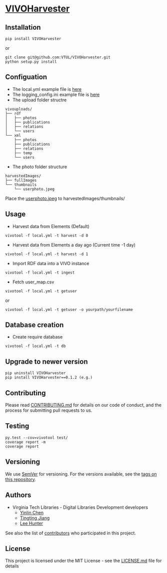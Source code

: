 # [VIVOHarvester](https://pypi.org/project/VIVOHarvester/)

## Installation
```
pip install VIVOHarvester
```
or
```
git clone git@github.com:VTUL/VIVOHarvester.git
python setup.py install
```

## Configuation
* The local.yml example file is [here](example/configfile.yml.sample)
* The logging_config.ini example file is [here](example/logging_config.ini.sample)
* The upload folder structre
```
vivouploads/
├── rdf
│   ├── photos
│   ├── publications
│   ├── relations
│   └── users
└── xml
    ├── photos
    ├── publications
    ├── relations
    ├── temp
    └── users
```
* The photo folder structure
```
harvestedImages/
├── fullImages
└── thumbnails
    └── userphoto.jpeg
```
Place the [userphoto.jpeg](harvestedImages/thumbnails/userphoto.jpeg) to harvestedImages/thumbnails/

## Usage
* Harvest data from Elements (Default)
```
vivotool -f local.yml -t harvest -d 0
```

* Harvest data from Elements a day ago (Current time -1 day)
```
vivotool -f local.yml -t harvest -d 1
```

* Import RDF data into a VIVO instance
```
vivotool -f local.yml -t ingest
```

* Fetch user_map.csv
```
vivotool -f local.yml -t getuser
```
or
```
vivotool -f local.yml -t getuser -o yourpath/yourfilename
```

## Database creation
* Create require database
```
vivotool -f local.yml -t db
```

## Upgrade to newer version
```
pip uninstall VIVOHarvester
pip install VIVOHarvester==0.1.2 (e.g.)
```

## Contributing

Please read [CONTRIBUTING.md](CONTRIBUTING.md) for details on our code of conduct, and the process for submitting pull requests to us.

## Testing
```
py.test --cov=vivotool test/
coverage report -m
coverage report
```

## Versioning

We use [SemVer](http://semver.org/) for versioning. For the versions available, see the [tags on this repository](https://github.com/VTUL/VTDLP/tags).

## Authors

* Virginia Tech Libraries - Digital Libraries Development developers
	* [Yinlin Chen](https://github.com/yinlinchen)
	* [Tingting Jiang](https://github.com/tingtingjh)
	* [Lee Hunter](https://github.com/whunter)

See also the list of [contributors](https://github.com/VTUL/VTDLP/contributors) who participated in this project.

## License

This project is licensed under the MIT License - see the [LICENSE.md](LICENSE.md) file for details
